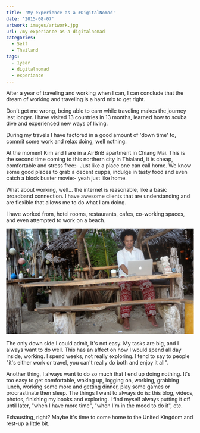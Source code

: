 ```yaml
---
title: 'My experience as a #DigitalNomad'
date: '2015-08-07'
artwork: images/artwork.jpg
url: /my-experiance-as-a-digitalnomad
categories:
  - Self
  - Thailand
tags:
  - 1year
  - digitalnomad
  - experiance
---
```


After a year of traveling and working when I can, I can conclude that the dream of working and traveling is a hard mix to get right.

Don't get me wrong, being able to earn while traveling makes the journey last longer. I have visited 13 countries in 13 months, learned how to scuba dive and experienced new ways of living.

During my travels I have factored in a good amount of 'down time' to, commit some work and relax doing, well nothing.

At the moment Kim and I are in a AirBnB apartment in Chiang Mai. This is the second time coming to this northern city in Thialand, it is cheap, comfortable and stress free:- Just like a place one can call home. We know some good places to grab a decent cuppa, indulge in tasty food and even catch a block buster movie:- yeah just like home.

What about working, well... the internet is reasonable, like a basic broadband connection. I have awesome clients that are understanding and are flexible that allows me to do what I am doing.

I have worked from, hotel rooms, restaurants, cafes, co-working spaces, and even attempted to work on a beach.

![Me attemping to work on a beach](images/DSC02412.jpg)

The only down side I could admit, It's not easy. My tasks are big, and I always want to do well. This has an affect on how I would spend all day inside, working. I spend weeks, not really exploring. I tend to say to people "it's either work or travel, you can't really do both and enjoy it all".

Another thing, I always want to do so much that I end up doing nothing. It's too easy to get comfortable, waking up, logging on, working, grabbing lunch, working some more and getting dinner, play some games or procrastinate then sleep. The things I want to always do is: this blog, videos, photos, finishing my books and exploring. I find myself always putting it off until later, "when I have more time", "when I'm in the mood to do it", etc.

Exhausting, right? Maybe it's time to come home to the United Kingdom and rest-up a little bit.
